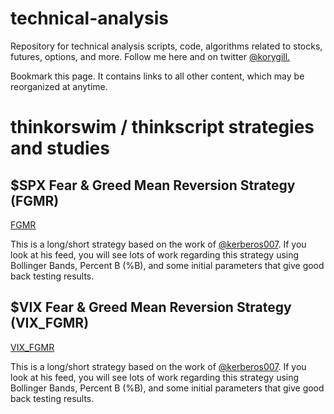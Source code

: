 # technical-analysis
Repository for technical analysis scripts, code, algorithms related to stocks, futures, options, and more. Follow me here and on twitter [@korygill.](https://twitter.com/korygill)

Bookmark this page. It contains links to all other content, which may be reorganized at anytime.

# thinkorswim / thinkscript strategies and studies #

## $SPX Fear & Greed Mean Reversion Strategy (FGMR) ##

[FGMR](/FGMR/FGMR.md)

This is a long/short strategy based on the work of [@kerberos007](https://twitter.com/kerberos007). If you look at his feed, you will see lots of work regarding this strategy using Bollinger Bands, Percent B (%B), and some initial parameters that give good back testing results.

## $VIX Fear & Greed Mean Reversion Strategy (VIX_FGMR) ##

[VIX_FGMR](/VIX_FGMR/VIX_FGMR.md)

This is a long/short strategy based on the work of [@kerberos007](https://twitter.com/kerberos007). If you look at his feed, you will see lots of work regarding this strategy using Bollinger Bands, Percent B (%B), and some initial parameters that give good back testing results.